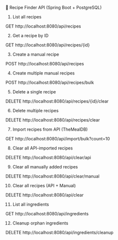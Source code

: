 🍳 Recipe Finder API (Spring Boot + PostgreSQL)
1. List all recipes

GET http://localhost:8080/api/recipes

2. Get a recipe by ID

GET http://localhost:8080/api/recipes/{id}

3. Create a manual recipe

POST http://localhost:8080/api/recipes

4. Create multiple manual recipes

POST http://localhost:8080/api/recipes/bulk

5. Delete a single recipe

DELETE http://localhost:8080/api/recipes/{id}/clear

6. Delete multiple recipes

DELETE http://localhost:8080/api/recipes/clear

7. Import recipes from API (TheMealDB)

GET http://localhost:8080/api/import/bulk?count=10

8. Clear all API-imported recipes

DELETE http://localhost:8080/api/clear/api

9. Clear all manually added recipes

DELETE http://localhost:8080/api/clear/manual

10. Clear all recipes (API + Manual)

DELETE http://localhost:8080/api/clear

11. List all ingredients

GET http://localhost:8080/api/ingredients

12. Cleanup orphan ingredients

DELETE http://localhost:8080/api/ingredients/cleanup
